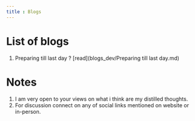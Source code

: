 ```yaml
---
title : Blogs
---
```


# List of blogs 

1. Preparing till last day ? [read](blogs_dev/Preparing till last day.md)


# Notes 

1. I am very open to your views on what i think are my distilled thoughts.
2. For discussion connect on any of social links mentioned on website or in-person.